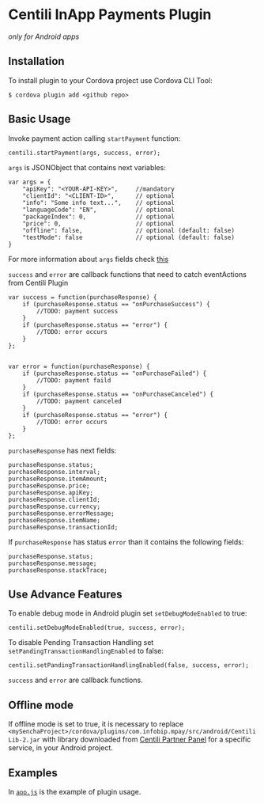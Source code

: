 Centili InApp Payments Plugin
=============================
*only for Android apps*

Installation
------------

To install plugin to your Cordova project use Cordova CLI Tool:
    
    $ cordova plugin add <github repo>

Basic Usage
-----------

Invoke payment action calling `startPayment` function:

	centili.startPayment(args, success, error);

`args` is JSONObject that contains next variables:

	var args = {
        "apiKey": "<YOUR-API-KEY>", 	//mandatory 
        "clientId": "<CLIENT-ID>",		// optional
        "info": "Some info text...",	// optional
        "languageCode": "EN",			// optional
        "packageIndex": 0,				// optional
        "price": 0,						// optional
        "offline": false,				// optional (default: false)
        "testMode": false				// optional (default: false)
    }

For more information about `args` fields check [this](https://www.centili.com/manual/android/android-instructions.pdf)

`success` and `error` are callback functions that need to catch eventActions from Centili Plugin

	
    var success = function(purchaseResponse) {
        if (purchaseResponse.status == "onPurchaseSuccess") {
            //TODO: payment success
        }
		if (purchaseResponse.status == "error") {
			//TODO: error occurs 
        }
    };


    var error = function(purchaseResponse) {
        if (purchaseResponse.status == "onPurchaseFailed") {
            //TODO: payment faild
        }
        if (purchaseResponse.status == "onPurchaseCanceled") {
            //TODO: payment canceled            
        }
		if (purchaseResponse.status == "error") {
            //TODO: error occurs 
        }
    };

`purchaseResponse` has next fields:
	
	purchaseResponse.status;
	purchaseResponse.interval;
	purchaseResponse.itemAmount;
	purchaseResponse.price;
	purchaseResponse.apiKey;
	purchaseResponse.clientId;
	purchaseResponse.currency;
	purchaseResponse.errorMessage;
	purchaseResponse.itemName;
	purchaseResponse.transactionId;

If `purchaseResponse` has status `error` than it contains the following fields:

	purchaseResponse.status;
	purchaseResponse.message;
	purchaseResponse.stackTrace;
	
	

Use Advance Features
--------------------

To enable debug mode in Android plugin set `setDebugModeEnabled` to true:

	centili.setDebugModeEnabled(true, success, error);

To disable Pending Transaction Handling set `setPandingTransactionHandlingEnabled` to false:
	
	centili.setPandingTransactionHandlingEnabled(false, success, error);
		
`success` and `error` are callback functions.	


Offline mode
------------

If offline mode is set to true, it is necessary to replace `<mySenchaProject>/cordova/plugins/com.infobip.mpay/src/android/CentiliLib-2.jar` with library downloaded from [Centili Partner Panel](https://www.centili.com/partners) for a specific service, in your Android project.


Examples
--------

In [`app.js`](browse/app.js) is the example of plugin usage. 
